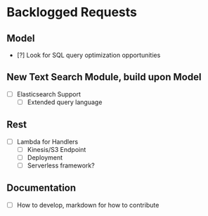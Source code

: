 Backlogged Requests
===============   

Model
----------------------
- [?] Look for SQL query optimization opportunities

New Text Search Module, build upon Model
-----------------------
- [ ] Elasticsearch Support
  - [ ] Extended query language

Rest
----------------------
- [ ] Lambda for Handlers
  - [ ] Kinesis/S3 Endpoint
  - [ ] Deployment
  - [ ] Serverless framework?

Documentation
-----------------------
- [ ] How to develop, markdown for how to contribute
